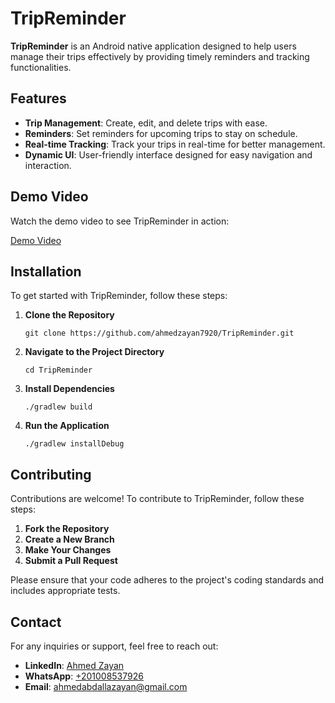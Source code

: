 <h1>TripReminder</h1> <p><strong>TripReminder</strong> is an Android native application designed to help users manage their trips effectively by providing timely reminders and tracking functionalities.</p> <h2>Features</h2> <ul> <li><strong>Trip Management</strong>: Create, edit, and delete trips with ease.</li> <li><strong>Reminders</strong>: Set reminders for upcoming trips to stay on schedule.</li> <li><strong>Real-time Tracking</strong>: Track your trips in real-time for better management.</li> <li><strong>Dynamic UI</strong>: User-friendly interface designed for easy navigation and interaction.</li> </ul> <h2>Demo Video</h2> <p>Watch the demo video to see TripReminder in action:</p> <p><a href="https://github.com/ahmedzayan7920/TripReminder/assets/88338596/aac43617-732b-4117-b2e9-eb0b141c68d4">Demo Video</a></p> <h2>Installation</h2> <p>To get started with TripReminder, follow these steps:</p> <ol> <li><strong>Clone the Repository</strong> <pre><code>git clone https://github.com/ahmedzayan7920/TripReminder.git</code></pre> </li> <li><strong>Navigate to the Project Directory</strong> <pre><code>cd TripReminder</code></pre> </li> <li><strong>Install Dependencies</strong> <pre><code>./gradlew build</code></pre> </li> <li><strong>Run the Application</strong> <pre><code>./gradlew installDebug</code></pre> </li> </ol> <h2>Contributing</h2> <p>Contributions are welcome! To contribute to TripReminder, follow these steps:</p> <ol> <li><strong>Fork the Repository</strong></li> <li><strong>Create a New Branch</strong></li> <li><strong>Make Your Changes</strong></li> <li><strong>Submit a Pull Request</strong></li> </ol> <p>Please ensure that your code adheres to the project's coding standards and includes appropriate tests.</p> <h2>Contact</h2> <p>For any inquiries or support, feel free to reach out:</p> <ul> <li><strong>LinkedIn</strong>: <a href="https://www.linkedin.com/in/ahmed-zayan-716789250/">Ahmed Zayan</a></li> <li><strong>WhatsApp</strong>: <a href="https://wa.me/201008537926">+201008537926</a></li> <li><strong>Email</strong>: <a href="mailto:ahmedabdallazayan@gmail.com">ahmedabdallazayan@gmail.com</a></li> </ul>
